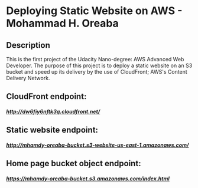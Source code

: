 # Deploying Static Website on AWS - Mohammad H. Oreaba

<!-- ABOUT THE PROJECT -->
## Description

This is the first project of the Udacity Nano-degree: AWS Advanced Web Developer. The purpose of this project is to deploy a static website on an S3 bucket and speed up its delivery by the use of CloudFront; AWS's Content Delivery Network.




## CloudFront endpoint:
##### http://dw6fiy6nftk3q.cloudfront.net/

## Static website endpoint:
##### http://mhamdy-oreaba-bucket.s3-website-us-east-1.amazonaws.com/

## Home page bucket object endpoint:
##### https://mhamdy-oreaba-bucket.s3.amazonaws.com/index.html 

 
